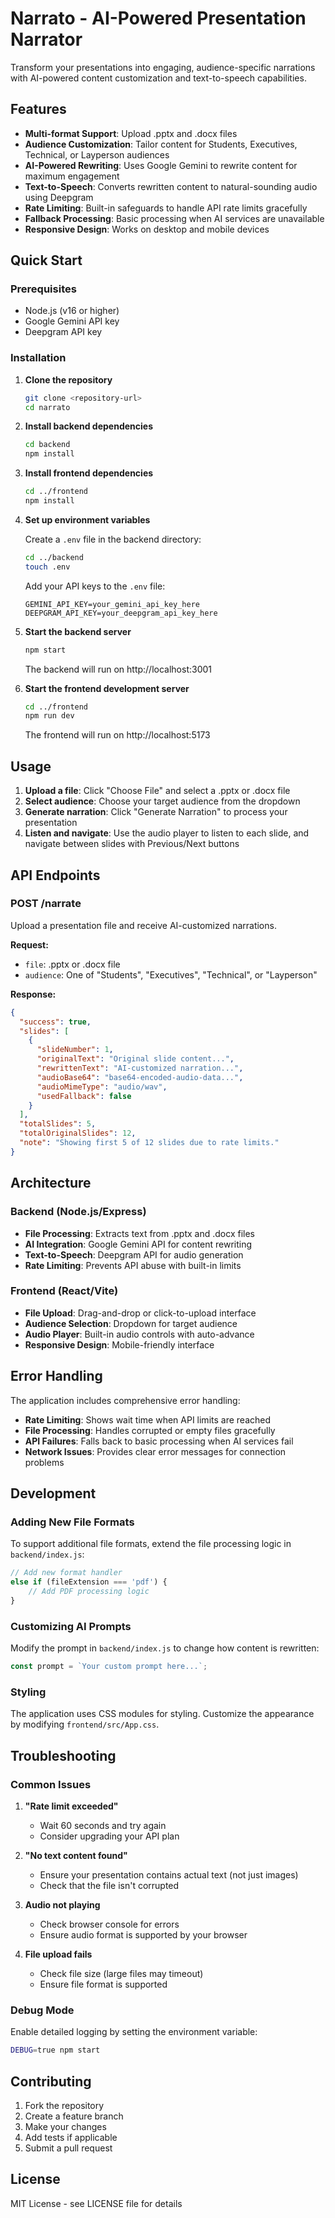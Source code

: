 # Narrato - AI-Powered Presentation Narrator

Transform your presentations into engaging, audience-specific narrations with AI-powered content customization and text-to-speech capabilities.

## Features

- **Multi-format Support**: Upload .pptx and .docx files
- **Audience Customization**: Tailor content for Students, Executives, Technical, or Layperson audiences
- **AI-Powered Rewriting**: Uses Google Gemini to rewrite content for maximum engagement
- **Text-to-Speech**: Converts rewritten content to natural-sounding audio using Deepgram
- **Rate Limiting**: Built-in safeguards to handle API rate limits gracefully
- **Fallback Processing**: Basic processing when AI services are unavailable
- **Responsive Design**: Works on desktop and mobile devices

## Quick Start

### Prerequisites

- Node.js (v16 or higher)
- Google Gemini API key
- Deepgram API key

### Installation

1. **Clone the repository**
   ```bash
   git clone <repository-url>
   cd narrato
   ```

2. **Install backend dependencies**
   ```bash
   cd backend
   npm install
   ```

3. **Install frontend dependencies**
   ```bash
   cd ../frontend
   npm install
   ```

4. **Set up environment variables**
   
   Create a `.env` file in the backend directory:
   ```bash
   cd ../backend
   touch .env
   ```
   
   Add your API keys to the `.env` file:
   ```
   GEMINI_API_KEY=your_gemini_api_key_here
   DEEPGRAM_API_KEY=your_deepgram_api_key_here
   ```

5. **Start the backend server**
   ```bash
   npm start
   ```
   The backend will run on http://localhost:3001

6. **Start the frontend development server**
   ```bash
   cd ../frontend
   npm run dev
   ```
   The frontend will run on http://localhost:5173

## Usage

1. **Upload a file**: Click "Choose File" and select a .pptx or .docx file
2. **Select audience**: Choose your target audience from the dropdown
3. **Generate narration**: Click "Generate Narration" to process your presentation
4. **Listen and navigate**: Use the audio player to listen to each slide, and navigate between slides with Previous/Next buttons

## API Endpoints

### POST /narrate
Upload a presentation file and receive AI-customized narrations.

**Request:**
- `file`: .pptx or .docx file
- `audience`: One of "Students", "Executives", "Technical", or "Layperson"

**Response:**
```json
{
  "success": true,
  "slides": [
    {
      "slideNumber": 1,
      "originalText": "Original slide content...",
      "rewrittenText": "AI-customized narration...",
      "audioBase64": "base64-encoded-audio-data...",
      "audioMimeType": "audio/wav",
      "usedFallback": false
    }
  ],
  "totalSlides": 5,
  "totalOriginalSlides": 12,
  "note": "Showing first 5 of 12 slides due to rate limits."
}
```

## Architecture

### Backend (Node.js/Express)
- **File Processing**: Extracts text from .pptx and .docx files
- **AI Integration**: Google Gemini API for content rewriting
- **Text-to-Speech**: Deepgram API for audio generation
- **Rate Limiting**: Prevents API abuse with built-in limits

### Frontend (React/Vite)
- **File Upload**: Drag-and-drop or click-to-upload interface
- **Audience Selection**: Dropdown for target audience
- **Audio Player**: Built-in audio controls with auto-advance
- **Responsive Design**: Mobile-friendly interface

## Error Handling

The application includes comprehensive error handling:

- **Rate Limiting**: Shows wait time when API limits are reached
- **File Processing**: Handles corrupted or empty files gracefully
- **API Failures**: Falls back to basic processing when AI services fail
- **Network Issues**: Provides clear error messages for connection problems

## Development

### Adding New File Formats

To support additional file formats, extend the file processing logic in `backend/index.js`:

```javascript
// Add new format handler
else if (fileExtension === 'pdf') {
    // Add PDF processing logic
}
```

### Customizing AI Prompts

Modify the prompt in `backend/index.js` to change how content is rewritten:

```javascript
const prompt = `Your custom prompt here...`;
```

### Styling

The application uses CSS modules for styling. Customize the appearance by modifying `frontend/src/App.css`.

## Troubleshooting

### Common Issues

1. **"Rate limit exceeded"**
   - Wait 60 seconds and try again
   - Consider upgrading your API plan

2. **"No text content found"**
   - Ensure your presentation contains actual text (not just images)
   - Check that the file isn't corrupted

3. **Audio not playing**
   - Check browser console for errors
   - Ensure audio format is supported by your browser

4. **File upload fails**
   - Check file size (large files may timeout)
   - Ensure file format is supported

### Debug Mode

Enable detailed logging by setting the environment variable:
```bash
DEBUG=true npm start
```

## Contributing

1. Fork the repository
2. Create a feature branch
3. Make your changes
4. Add tests if applicable
5. Submit a pull request

## License

MIT License - see LICENSE file for details
